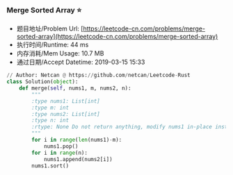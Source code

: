 
### Merge Sorted Array :star:
- 题目地址/Problem Url: [https://leetcode-cn.com/problems/merge-sorted-array](https://leetcode-cn.com/problems/merge-sorted-array)
- 执行时间/Runtime: 44 ms 
- 内存消耗/Mem Usage: 10.7 MB
- 通过日期/Accept Datetime: 2019-03-15 15:33
```python
// Author: Netcan @ https://github.com/netcan/Leetcode-Rust
class Solution(object):
    def merge(self, nums1, m, nums2, n):
        """
        :type nums1: List[int]
        :type m: int
        :type nums2: List[int]
        :type n: int
        :rtype: None Do not return anything, modify nums1 in-place instead.
        """
        for i in range(len(nums1)-m):
            nums1.pop()
        for i in range(n):
            nums1.append(nums2[i])
        nums1.sort()

```
